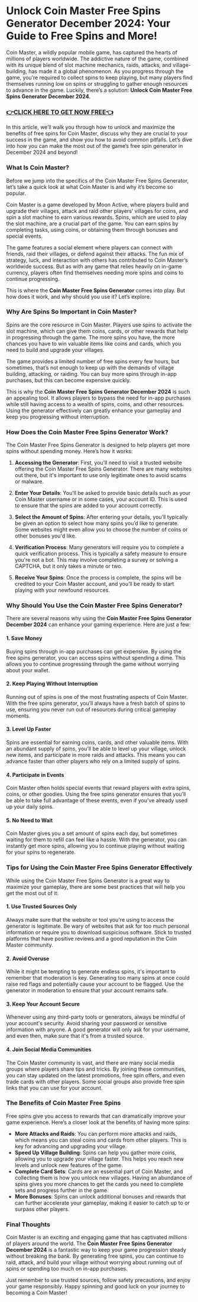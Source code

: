 # Unlock Coin Master Free Spins Generator December 2024: Your Guide to Free Spins and More!

Coin Master, a wildly popular mobile game, has captured the hearts of millions of players worldwide. The addictive nature of the game, combined with its unique blend of slot machine mechanics, raids, attacks, and village-building, has made it a global phenomenon. As you progress through the game, you’re required to collect spins to keep playing, but many players find themselves running low on spins or struggling to gather enough resources to advance in the game. Luckily, there’s a solution: **Unlock Coin Master Free Spins Generator December 2024**.

### [👉CLICK HERE TO GET NOW FREE👈](https://freeforyou.xyz/cms/)

In this article, we’ll walk you through how to unlock and maximize the benefits of free spins for Coin Master, discuss why they are crucial to your success in the game, and show you how to avoid common pitfalls. Let’s dive into how you can make the most out of the game’s free spin generator in December 2024 and beyond!

### What Is Coin Master?

Before we jump into the specifics of the Coin Master Free Spins Generator, let’s take a quick look at what Coin Master is and why it’s become so popular.

Coin Master is a game developed by Moon Active, where players build and upgrade their villages, attack and raid other players’ villages for coins, and spin a slot machine to earn various rewards. Spins, which are used to play the slot machine, are a crucial part of the game. You can earn spins by completing tasks, using coins, or obtaining them through bonuses and special events.

The game features a social element where players can connect with friends, raid their villages, or defend against their attacks. The fun mix of strategy, luck, and interaction with others has contributed to Coin Master’s worldwide success. But as with any game that relies heavily on in-game currency, players often find themselves needing more spins and coins to continue progressing.

This is where the **Coin Master Free Spins Generator** comes into play. But how does it work, and why should you use it? Let’s explore.

### Why Are Spins So Important in Coin Master?

Spins are the core resource in Coin Master. Players use spins to activate the slot machine, which can give them coins, cards, or other rewards that help in progressing through the game. The more spins you have, the more chances you have to win valuable items like coins and cards, which you need to build and upgrade your villages.

The game provides a limited number of free spins every few hours, but sometimes, that’s not enough to keep up with the demands of village building, attacking, or raiding. You can buy more spins through in-app purchases, but this can become expensive quickly.

This is why the **Coin Master Free Spins Generator December 2024** is such an appealing tool. It allows players to bypass the need for in-app purchases while still having access to a wealth of spins, coins, and other resources. Using the generator effectively can greatly enhance your gameplay and keep you progressing without interruption.

### How Does the Coin Master Free Spins Generator Work?

The Coin Master Free Spins Generator is designed to help players get more spins without spending money. Here’s how it works:

1. **Accessing the Generator**: First, you’ll need to visit a trusted website offering the Coin Master Free Spins Generator. There are many websites out there, but it's important to use only legitimate ones to avoid scams or malware.

2. **Enter Your Details**: You’ll be asked to provide basic details such as your Coin Master username or in some cases, your account ID. This is used to ensure that the spins are added to your account correctly.

3. **Select the Amount of Spins**: After entering your details, you’ll typically be given an option to select how many spins you’d like to generate. Some websites might even allow you to choose the number of coins or other bonuses you'd like.

4. **Verification Process**: Many generators will require you to complete a quick verification process. This is typically a safety measure to ensure you're not a bot. This may involve completing a survey or solving a CAPTCHA, but it only takes a minute or two.

5. **Receive Your Spins**: Once the process is complete, the spins will be credited to your Coin Master account, and you’ll be ready to start playing with your newfound resources.

### Why Should You Use the Coin Master Free Spins Generator?

There are several reasons why using the **Coin Master Free Spins Generator December 2024** can enhance your gaming experience. Here are just a few:

#### 1. **Save Money**
Buying spins through in-app purchases can get expensive. By using the free spins generator, you can access spins without spending a dime. This allows you to continue progressing through the game without worrying about your wallet.

#### 2. **Keep Playing Without Interruption**
Running out of spins is one of the most frustrating aspects of Coin Master. With the free spins generator, you’ll always have a fresh batch of spins to use, ensuring you never run out of resources during critical gameplay moments.

#### 3. **Level Up Faster**
Spins are essential for earning coins, cards, and other valuable items. With an abundant supply of spins, you’ll be able to level up your village, unlock new items, and participate in more raids and attacks. This means you can advance faster than other players who rely on a limited supply of spins.

#### 4. **Participate in Events**
Coin Master often holds special events that reward players with extra spins, coins, or other goodies. Using the free spins generator ensures that you’ll be able to take full advantage of these events, even if you’ve already used up your daily spins.

#### 5. **No Need to Wait**
Coin Master gives you a set amount of spins each day, but sometimes waiting for them to refill can feel like a hassle. With the generator, you can instantly get more spins, allowing you to continue playing without waiting for your spins to regenerate.

### Tips for Using the Coin Master Free Spins Generator Effectively

While using the Coin Master Free Spins Generator is a great way to maximize your gameplay, there are some best practices that will help you get the most out of it:

#### 1. **Use Trusted Sources Only**
Always make sure that the website or tool you're using to access the generator is legitimate. Be wary of websites that ask for too much personal information or require you to download suspicious software. Stick to trusted platforms that have positive reviews and a good reputation in the Coin Master community.

#### 2. **Avoid Overuse**
While it might be tempting to generate endless spins, it's important to remember that moderation is key. Generating too many spins at once could raise red flags and potentially cause your account to be flagged. Use the generator in moderation to ensure that your account remains safe.

#### 3. **Keep Your Account Secure**
Whenever using any third-party tools or generators, always be mindful of your account's security. Avoid sharing your password or sensitive information with anyone. A good generator will only ask for your username, and even then, make sure that it's from a trusted source.

#### 4. **Join Social Media Communities**
The Coin Master community is vast, and there are many social media groups where players share tips and tricks. By joining these communities, you can stay updated on the latest promotions, free spin offers, and even trade cards with other players. Some social groups also provide free spin links that you can use for your account.

### The Benefits of Coin Master Free Spins

Free spins give you access to rewards that can dramatically improve your game experience. Here’s a closer look at the benefits of having more spins:

- **More Attacks and Raids**: You can perform more attacks and raids, which means you can steal coins and cards from other players. This is key for advancing and upgrading your village.
- **Speed Up Village Building**: Spins can help you gather more coins, allowing you to upgrade your village faster. This helps you reach new levels and unlock new features of the game.
- **Complete Card Sets**: Cards are an essential part of Coin Master, and collecting them is how you unlock new villages. Having an abundance of spins gives you more chances to get the cards you need to complete sets and progress further in the game.
- **More Bonuses**: Spins can unlock additional bonuses and rewards that can further accelerate your gameplay, making it easier to catch up to or surpass other players.

### Final Thoughts

Coin Master is an exciting and engaging game that has captivated millions of players around the world. The **Coin Master Free Spins Generator December 2024** is a fantastic way to keep your game progression steady without breaking the bank. By generating free spins, you can continue to raid, attack, and build your village without worrying about running out of spins or spending too much on in-app purchases.

Just remember to use trusted sources, follow safety precautions, and enjoy your game responsibly. Happy spinning and good luck on your journey to becoming a Coin Master!
